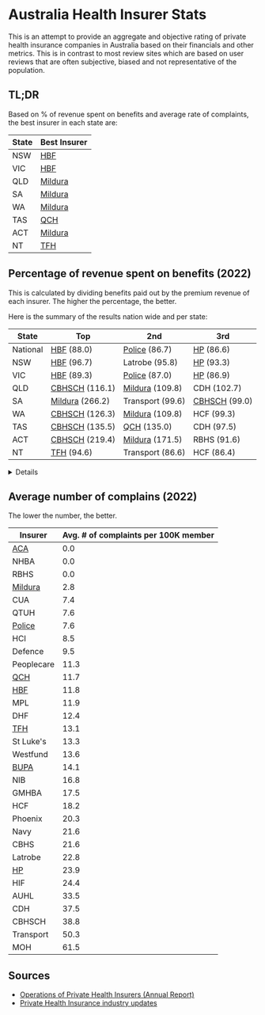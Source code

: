 # Australia Health Insurer Stats

This is an attempt to provide an aggregate and objective rating of private
health insurance companies in Australia based on their financials and other
metrics.  This is in contrast to most review sites which are based on user
reviews that are often subjective, biased and not representative of the
population.

## TL;DR

Based on % of revenue spent on benefits and average rate of complaints, the best
insurer in each state are:

| State | Best Insurer |
| ----- | ------------ |
| NSW | [HBF][HBF] |
| VIC | [HBF][HBF] |
| QLD | [Mildura][Mildura] |
| SA | [Mildura][Mildura] |
| WA | [Mildura][Mildura] |
| TAS | [QCH][QCH] |
| ACT | [Mildura][Mildura] |
| NT | [TFH][TFH] |

## Percentage of revenue spent on benefits (2022)

This is calculated by dividing benefits paid out by the premium revenue of each
insurer. The higher the percentage, the better.

Here is the summary of the results nation wide and per state:

| State | Top | 2nd | 3rd |
| ----- | --- | --- | --- |
| National | [HBF][HBF] (88.0) | [Police][Police] (86.7) | [HP][HP] (86.6) |
| NSW | [HBF][HBF] (96.7) | Latrobe (95.8) | [HP][HP] (93.3) |
| VIC | [HBF][HBF] (89.3) | [Police][Police] (87.0) | [HP][HP] (86.9) |
| QLD | [CBHSCH][CBHSCH] (116.1) | [Mildura][Mildura] (109.8) | CDH (102.7) |
| SA | [Mildura][Mildura] (266.2) | Transport (99.6) | [CBHSCH][CBHSCH] (99.0) |
| WA | [CBHSCH][CBHSCH] (126.3) | [Mildura][Mildura] (109.8) | HCF (99.3) |
| TAS | [CBHSCH][CBHSCH] (135.5) | [QCH][QCH] (135.0) | CDH (97.5) |
| ACT | [CBHSCH][CBHSCH] (219.4) | [Mildura][Mildura] (171.5) | RBHS (91.6) |
| NT | [TFH][TFH] (94.6) | Transport (86.6) | HCF (86.4) |

<details>

Notes:

- RT and NMW insurers were excluded as they had been merged with another insurer
  this year.
- State levies were excluded from the calculation as they were not paid out to
  members and also not paid in all states.
- It appears that some of the insurers have heavily subsidised members of one
  state (such as [CBHSCH][CBHSCH] in ACT paying out twice as much benefit as they received
  in premium from members in ACT) compared to others. This may be due to small
  number of members in some states which doesn't allow the even spread.
- Overall, [HBF][HBF] seems to return the most benefit to its members.

| Insurer | National | NSW | VIC | QLD | SA | WA | TAS | ACT | NT |
| ------- | -------- | --- | --- | --- | -- | -- | --- | --- | -- |
| [ACA][ACA] | 77.7 | 76.5 | 74.3 | 86.4 | 80.6 | 66.3 | 94.7 | 22.0 | 36.7 |
| [AUHL][AUHL] | 76.4 | 76.1 | 74.4 | 84.4 | 84.7 | 83.1 | 74.2 | 53.2 | 48.8 |
| [BUPA][BUPA] | 80.7 | 76.6 | 78.8 | 86.0 | 81.9 | 89.7 | 79.4 | 65.7 | 77.8 |
| [CBHS][CBHS] | 86.6 | 83.9 | 85.7 | 98.5 | 89.9 | 82.7 | 91.1 | 67.3 | 52.2 |
| [CBHSCH][CBHSCH] | 85.6 | 72.1 | 79.4 | 116.1 | 99.0 | 126.3 | 135.5 | 219.4 |
| CDH | 75.0 | 72.6 | 78.4 | 102.7 | 63.3 | 43.5 | 97.5 | -22.7 | 57.7 |
| CUA | 77.9 | 68.6 | 63.0 | 87.4 | 75.8 | 63.2 | 46.2 | 46.1 | 54.2 |
| Defence | 86.0 | 83.6 | 84.4 | 91.1 | 86.3 | 89.4 | 83.7 | 76.3 | 78.4 |
| DHF | 78.6 | 75.8 | 77.6 | 85.1 | 77.2 | 92.8 | 63.6 | 72.6 | 63.9 |
| GMHBA | 83.8 | 82.4 | 83.1 | 90.4 | 80.3 | 84.2 | 86.0 | 85.6 | 65.8 |
| [HBF][HBF] | 88.0 | 96.7 | 89.3 | 101.9 | 95.1 | 87.2 | 89.7 | 67.9 | 76.4 |
| HCF | 85.1 | 82.2 | 86.3 | 87.9 | 89.5 | 99.3 | 93.9 | 82.2 | 86.4 |
| HCI | 75.2 | 82.4 | 71.4 | 76.4 | 81.9 | 66.1 | 76.1 | 43.1 | 62.7 |
| HIF | 80.5 | 80.2 | 80.1 | 88.1 | 76.6 | 79.9 | 80.8 | 61.7 | 64.8 |
| [HP][HP] | 86.6 | 93.3 | 86.9 | 96.5 | 86.1 | 85.9 | 88.0 | 47.5 | 59.3 |
| Latrobe | 79.4 | 95.8 | 77.9 | 83.4 | 82.9 | 80.2 | 76.3 | 45.3 | 33.6 |
| [Mildura][Mildura] | 83.3 | 22.8 | 86.7 | 109.8 | 266.2 | 109.8 | 61.7 | 171.5 | 55.8 |
| MOH | 81.4 | 78.7 | 79.2 | 91.4 | 92.1 | 84.8 | 76.0 | 69.1 | 67.7 |
| MPL | 82.9 | 77.7 | 80.9 | 88.0 | 86.1 | 93.1 | 81.0 | 69.8 | 82.8 |
| Navy | 85.0 | 84.5 | 84.4 | 94.3 | 87.7 | 91.8 | 80.7 | 61.9 | 68.5 |
| NHBA | 74.8 | 75.6 | 74.9 | 75.6 | 78.3 | 76.2 | 59.5 | 44.2 |
| NIB | 73.6 | 74.4 | 70.1 | 76.9 | 78.1 | 76.3 | 69.2 | 63.6 | 52.0 |
| Peoplecare | 83.6 | 81.5 | 86.3 | 89.0 | 76.1 | 78.8 | 82.0 | 75.2 | 50.1 |
| Phoenix | 81.6 | 80.1 | 82.6 | 92.2 | 79.3 | 75.7 | 71.2 | 41.3 | 48.6 |
| [Police][Police] | 86.7 | 87.4 | 87.0 | 89.3 | 85.7 | 87.0 | 81.5 | 69.0 | 78.7 |
| [QCH][QCH] | 83.6 | 80.2 | 71.0 | 84.2 | 73.6 | 65.9 | 135.0 | 57.6 | 53.6 |
| QTUH | 83.4 | 75.0 | 68.5 | 84.5 | 65.9 | 59.0 | 80.3 | 47.6 | 23.7 |
| RBHS | 75.2 | 77.5 | 72.3 | 69.9 | 71.0 | 53.9 | 73.6 | 91.6 | 41.1 |
| St Luke's | 83.9 | 76.6 | 76.6 | 90.5 | 75.2 | 69.9 | 84.5 | 81.0 | 43.9 |
| [TFH][TFH] | 84.5 | 83.2 | 84.4 | 98.9 | 86.7 | 96.3 | 85.6 | 75.2 | 94.6 |
| Transport | 84.4 | 74.1 | 84.4 | 94.7 | 99.6 | 83.4 | 84.9 | 47.4 | 86.6 |
| Westfund | 78.5 | 73.7 | 84.0 | 83.4 | 86.1 | 85.8 | 75.0 | 75.4 | 32.1 |

</details>

## Average number of complains (2022)

The lower the number, the better.

| Insurer | Avg. # of complaints per 100K member |
| ------- | -----------------------------------  |
| [ACA][ACA] | 0.0 |
| NHBA | 0.0 |
| RBHS | 0.0 |
| [Mildura][Mildura] | 2.8 |
| CUA | 7.4 |
| QTUH | 7.6 |
| [Police][Police] | 7.6 |
| HCI | 8.5 |
| Defence | 9.5 |
| Peoplecare | 11.3 |
| [QCH][QCH] | 11.7 |
| [HBF][HBF] | 11.8 |
| MPL | 11.9 |
| DHF | 12.4 |
| [TFH][TFH] | 13.1 |
| St Luke's | 13.3 |
| Westfund | 13.6 |
| [BUPA][BUPA] | 14.1 |
| NIB | 16.8 |
| GMHBA | 17.5 |
| HCF | 18.2 |
| Phoenix | 20.3 |
| Navy | 21.6 |
| CBHS | 21.6 |
| Latrobe | 22.8 |
| [HP][HP] | 23.9 |
| HIF | 24.4 |
| AUHL | 33.5 |
| CDH | 37.5 |
| CBHSCH | 38.8 |
| Transport | 50.3 |
| MOH | 61.5 |

## Sources

- [Operations of Private Health Insurers (Annual Report)](https://www.apra.gov.au/operations-of-private-health-insurers-annual-report)
- [Private Health Insurance industry updates](https://www.ombudsman.gov.au/industry-and-agency-oversight/industry-updates/private-health-insurance-updates)

[ACA]: https://acahealth.com.au/
[AUHL]: https://www.australianunity.com.au/
[BUPA]: https://www.bupa.com.au/
[CBHS]: https://www.cbhs.com.au/

[HBF]: https://www.hbf.com.au/
[CBHSCH]: https://www.cbhscorporatehealth.com.au/
[Police]: https://policehealth.com.au/
[Mildura]: https://www.mildurahealthfund.com.au/
[HP]: https://www.healthpartners.com.au/
[QCH]: https://www.queenslandcountry.health/
[TFH]: https://www.teachershealth.com.au/
